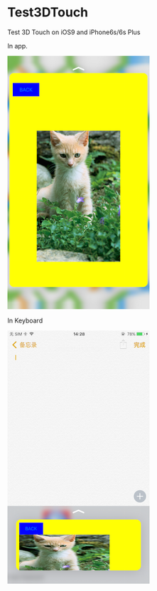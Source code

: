 # Test3DTouch

Test 3D Touch on iOS9 and iPhone6s/6s Plus

In app.

![Test3DTouch](ScreenShot1.PNG "")

In Keyboard

![Test3DTouch](ScreenShot2.PNG "")
